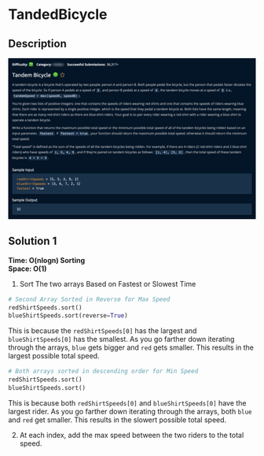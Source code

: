 # TandedBicycle

## Description

![description](./desc.png)

## Solution 1

**Time: O(nlogn) Sorting** <br/>
**Space: O(1)** <br/>

1. Sort The two arrays Based on Fastest or Slowest Time

```py
# Second Array Sorted in Reverse for Max Speed
redShirtSpeeds.sort()
blueShirtSpeeds.sort(reverse=True)
```

This is because the `redShirtSpeeds[0]` has the largest and `blueShirtSpeeds[0]` has the smallest. As you go farther down iterating through the arrays, `blue` gets bigger and `red` gets smaller. This results in the largest possible total speed.<br>

```py
# Both arrays sorted in descending order for Min Speed
redShirtSpeeds.sort()
blueShirtSpeeds.sort()
```

This is because both `redShirtSpeeds[0]` and `blueShirtSpeeds[0]` have the largest rider. As you go farther down iterating through the arrays, both `blue` and `red` get smaller. This results in the slowert possible total speed.

2. At each index, add the max speed between the two riders to the total speed.
